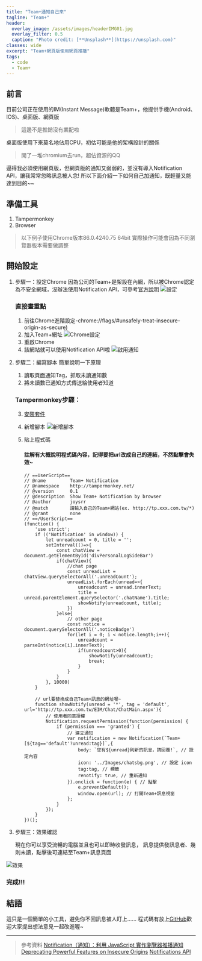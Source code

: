 ```yaml
---
title: "Team+通知自己來"
tagline: "Team+"
header:
  overlay_image: /assets/images/headerIMG01.jpg
  overlay_filter: 0.5
  caption: "Photo credit: [**Unsplash**](https://unsplash.com)"
classes: wide
excerpt: "Team+網頁版使用網頁推播"
tags:
  - code
  - Team+
---
```


## 前言
目前公司正在使用的IM(Instant Message)軟體是Team+，他提供手機(Android、IOS)、桌面版、網頁版
> 這邊不是推銷沒有業配啦

桌面版使用下來莫名地佔用CPU，初估可能是他的架構設計的關係
> 開了一堆chromium去run，超佔資源的QQ

逼得我必須使用網頁版，但網頁版的通知又弱弱的，並沒有導入Notification API，讓我常常忽略訊息被人念!
所以下面介紹一下如何自己加通知，既輕量又能達到目的~~


## 準備工具
1. Tampermonkey
2. Browser
> 以下例子使用Chrome版本86.0.4240.75 64bit
> 實際操作可能會因為不同瀏覽器版本需要做調整

## 開始設定
1. 步驟一：設定Chrome
因為公司的Team+是架設在內網，所以被Chrome認定為不安全網域，沒辦法使用Notification API，可參考[官方說明](https://sites.google.com/a/chromium.org/dev/Home/chromium-security/deprecating-powerful-features-on-insecure-origins)
![設定](https://i.imgur.com/GCAVSkG.png)
	### 直接畫重點
   1. 前往Chrome進階設定-chrome://flags/#unsafely-treat-insecure-origin-as-secure)
   2. 加入Team+網址
		![Chrome設定](https://i.imgur.com/kLUhFLg.png)
	3. 重啟Chrome
	4. 該網站就可以使用Notification API啦
![啟用通知](https://i.imgur.com/zzjJ5PG.png)

2. 步驟二：編寫腳本
	簡單說明一下原理
	1. 讀取頁面通知Tag，抓取未讀通知數
	2. 將未讀數已通知方式傳送給使用者知道
	
	### Tampermonkey步驟：
	3. [安裝套件](https://chrome.google.com/webstore/detail/tampermonkey/dhdgffkkebhmkfjojejmpbldmpobfkfo?hl=zh-TW)
	
	4. 新增腳本
	![新增腳本](https://i.imgur.com/STbLQiI.png)
	5.  貼上程式碼
		#### 註解有大概說明程式碼內容，記得要把url改成自己的連結，不然點擊會失效~
			// ==UserScript==
			// @name         Team+ Notification
			// @namespace    http://tampermonkey.net/
			// @version      0.1
			// @description  Show Team+ Notification by browser
			// @author       joysrr
			// @match        請輸入自己的Team+網站(ex. http://tp.xxx.com.tw/*)
			// @grant        none
			// ==/UserScript==
			(function() {
			    'use strict';
			    if (('Notification' in window)) {
			        let unreadcount = 0, title = '';
			        setInterval(()=>{
			            const chatView = document.getElementById('divPersonalLogSideBar')
			            if(chatView){
			                //chat page
			                const unreadList = chatView.querySelectorAll('.unreadCount');
			                unreadList.forEach(unread=>{
			                    unreadcount = unread.innerText;
			                    title = unread.parentElement.querySelector('.chatName').title;
			                    showNotify(unreadcount, title);
			                })
			            }else{
			                // other page
			                const notice = document.querySelectorAll('.noticeBadge')
			                for(let i = 0; i < notice.length;i++){
			                    unreadcount = parseInt(notice[i].innerText);
			                    if(unreadcount>0){
			                        showNotify(unreadcount);
			                        break;
			                    }
			                }
			            }
			        }, 10000)
			    }

				// url要替換成自己Team+訊息的網址喔~
			    function showNotify(unread = '*', tag = 'default', url='http://tp.xxx.com.tw/EIM/Chat/ChatMain.aspx'){
			        // 使用者同意授權
			        Notification.requestPermission(function(permission) {
			            if (permission === 'granted') {
			                // 建立通知
			                var notification = new Notification(`Team+[${tag=='default'?unread:tag}]`,{
			                    body: `您有${unread}則新的訊息，請回覆!`, // 設定內容
			                    icon: '../Images/chatsbg.png', // 設定 icon
			                    tag:tag, // 標籤
			                    renotify: true, // 重新通知
			                }).onclick = function(e) { // 點擊
			                    e.preventDefault();
			                    window.open(url); // 打開Team+訊息視窗
			                };
			            }
			        });
			    }
			})();
			
3. 步驟三：效果確認

	現在你可以享受流暢的電腦並且也可以即時收發訊息，
	訊息提供發訊息者、幾則未讀，點擊後可連結至Team+訊息頁面

![效果](https://i.imgur.com/Wo25uBh.png)

### 完成!!!

## 結語
這只是一個簡單的小工具，避免你不回訊息被人盯上......
程式碼有放上[GitHub](https://github.com/joysrr/Teamplus-NotificationWeb)歡迎大家提出想法意見一起改進喔~

-----
> 參考資料
> [Notification（通知）：利用 JavaScript 實作瀏覽器推播通知](https://cythilya.github.io/2017/07/09/notification/#comment-3670533584)
> [Deprecating Powerful Features on Insecure Origins](https://sites.google.com/a/chromium.org/dev/Home/chromium-security/deprecating-powerful-features-on-insecure-origins)
>[Notifications API](https://notifications.spec.whatwg.org/)
<!--stackedit_data:
eyJoaXN0b3J5IjpbMTQxMDYzNjQzMSwtOTMwNjUyMzA0LDQ4NT
Q4NDY3OCwtMTA4MzA2MjMxMCwtMTY2NDQxNTEyOSwtMTY2ODE2
NTc3NiwtMTcxNjA3ODk0MF19
-->